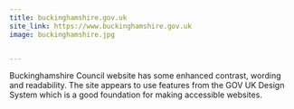 ```yaml
---
title: buckinghamshire.gov.uk
site_link: https://www.buckinghamshire.gov.uk
image: buckinghamshire.jpg


---
```


Buckinghamshire Council website has some enhanced contrast, wording and readability. The site appears to use features from the GOV UK Design System which is a good foundation for making accessible websites.
